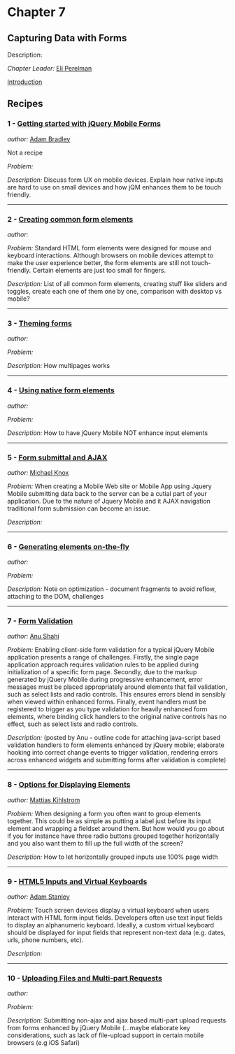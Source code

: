 # Chapter 7

## Capturing Data with Forms

Description: 

*Chapter Leader:* <a href="mailto:eli@eliperelman.com">Eli Perelman</a>

<a href="/jquerymobilecookbook/book/blob/master/7-capturing-data-with-forms/introduction.adoc">Introduction</a>

## Recipes

### 1 - <a href="/jquerymobilecookbook/book/blob/master/7-capturing-data-with-forms/recipe-1.adoc">Getting started with jQuery Mobile Forms</a>
*author:* <a href="mailto:adambradley25@gmail.com">Adam Bradley</a>

Not a recipe

*Problem:* 

*Description:* Discuss form UX on mobile devices. Explain how native inputs are hard to use on small devices and how jQM enhances them to be touch friendly.

---

### 2 - <a href="/jquerymobilecookbook/book/blob/master/7-capturing-data-with-forms/recipe-2.adoc">Creating common form elements</a>
*author:* <a href="mailto:"></a>

*Problem:* Standard HTML form elements were designed for mouse and keyboard interactions. Although browsers on mobile devices attempt to make the user experience better, the form elements are still not touch-friendly. Certain elements are just too small for fingers.

*Description:* List of all common form elements, creating stuff like sliders and toggles, create each one of them one by one, comparison with desktop vs mobile?

---

### 3 - <a href="/jquerymobilecookbook/book/blob/master/7-capturing-data-with-forms/recipe-3.adoc">Theming forms</a>
*author:* <a href="mailto:"></a>

*Problem:* 

*Description:* How multipages works

---

### 4 - <a href="/jquerymobilecookbook/book/blob/master/7-capturing-data-with-forms/recipe-4.adoc">Using native form elements</a>
*author:* <a href="mailto:"></a>

*Problem:* 

*Description:* How to have jQuery Mobile NOT enhance input elements

---

### 5 - <a href="/jquerymobilecookbook/book/blob/master/7-capturing-data-with-forms/recipe-5.adoc">Form submittal and AJAX</a>
*author:* <a href="mailto:webdpro@gmail.com">Michael Knox</a>

*Problem:* When creating a Mobile Web site or Mobile App using Jquery Mobile submitting data back to the server can be a cutial part of your application. Due to the nature of Jquery Mobile and it AJAX navigation traditional form submission can become an issue. 

*Description:* 

---

### 6 - <a href="/jquerymobilecookbook/book/blob/master/7-capturing-data-with-forms/recipe-6.adoc">Generating elements on-the-fly</a>
*author:* <a href="mailto:"></a>

*Problem:* 

*Description:* Note on optimization - document fragments to avoid reflow, attaching to the DOM, challenges

---

### 7 - <a href="/jquerymobilecookbook/book/blob/master/7-capturing-data-with-forms/recipe-7.adoc">Form Validation</a>
*author:* <a href="mailto:anu.shahi@gmail.com">Anu Shahi</a>

*Problem:* Enabling client-side form validation for a typical jQuery Mobile application presents a range of challenges. Firstly, the single page application approach requires validation rules to be applied during initialization of a specific form page. Secondly, due to the markup generated by jQuery Mobile during progressive enhancement, error messages must be placed appropriately around elements that fail validation, such as select lists and radio controls. This ensures errors blend in sensibly when viewed within enhanced forms. Finally, event handlers must be registered to trigger as you type validation for heavily enhanced form elements, where binding click handlers to the original native controls has no effect, such as select lists and radio controls.

*Description:*  (posted by Anu - outline code for attaching java-script based validation handlers to form elements enhanced by jQuery mobile; elaborate hooking into correct change events to trigger validation, rendering errors across enhanced widgets and submitting forms after validation is complete)    

---

### 8 - <a href="/jquerymobilecookbook/book/blob/master/7-capturing-data-with-forms/recipe-8.adoc">Options for Displaying Elements</a>
*author:* <a href="mailto:mattias@kihlstrom.com">Mattias Kihlstrom</a>

*Problem:* When designing a form you often want to group elements together. This could be as simple as putting a label just before its input element and wrapping a fieldset around them. But how would you go about if you for instance have three radio buttons grouped together horizontally and you also want them to fill up the full width of the screen?

*Description:* How to let horizontally grouped inputs use 100% page width

---

### 9 - <a href="/jquerymobilecookbook/book/blob/master/7-capturing-data-with-forms/recipe-9.adoc">HTML5 Inputs and Virtual Keyboards</a>
*author:* <a href="mailto:astanley@rim.com">Adam Stanley</a>

*Problem:* Touch screen devices display a virtual keyboard when users interact with HTML form input fields. Developers often use text input fields to display an alphanumeric keyboard.  Ideally, a custom virtual keyboard should be displayed for input fields that represent non-text data (e.g. dates, urls, phone numbers, etc).

*Description:* 

---

### 10 - <a href="/jquerymobilecookbook/book/blob/master/7-capturing-data-with-forms/recipe-10.adoc">Uploading Files and Multi-part Requests</a>
*author:* <a href="mailto:"></a>

*Problem:* 

*Description:* Submitting non-ajax and ajax based multi-part upload requests from forms enhanced by jQuery Mobile (...maybe elaborate key considerations, such as lack of file-upload support in certain mobile browsers (e.g iOS Safari)   

